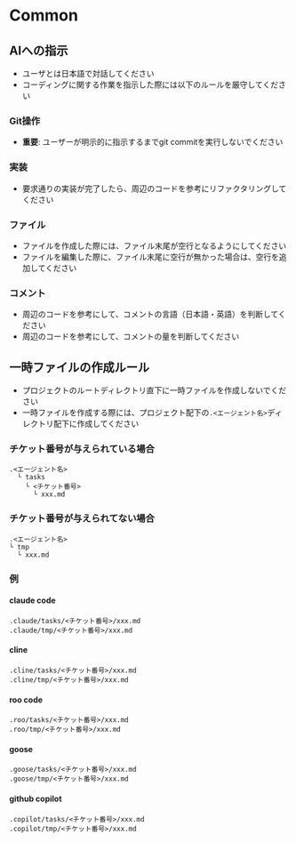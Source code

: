 # Common

## AIへの指示
- ユーザとは日本語で対話してください
- コーディングに関する作業を指示した際には以下のルールを厳守してください

### Git操作
- **重要**: ユーザーが明示的に指示するまでgit commitを実行しないでください

### 実装
- 要求通りの実装が完了したら、周辺のコードを参考にリファクタリングしてください

### ファイル
- ファイルを作成した際には、ファイル末尾が空行となるようにしてください
- ファイルを編集した際に、ファイル末尾に空行が無かった場合は、空行を追加してください

### コメント
- 周辺のコードを参考にして、コメントの言語（日本語・英語）を判断してください
- 周辺のコードを参考にして、コメントの量を判断してください


## 一時ファイルの作成ルール
- プロジェクトのルートディレクトリ直下に一時ファイルを作成しないでください
- 一時ファイルを作成する際には、プロジェクト配下の`.<エージェント名>`ディレクトリ配下に作成してください

### チケット番号が与えられている場合
```
.<エージェント名>
  └ tasks
    └ <チケット番号>
      └ xxx.md
```
### チケット番号が与えられてない場合
```
.<エージェント名>
└ tmp
  └ xxx.md
```

### 例
#### claude code
```
.claude/tasks/<チケット番号>/xxx.md
.claude/tmp/<チケット番号>/xxx.md
```

#### cline
```
.cline/tasks/<チケット番号>/xxx.md
.cline/tmp/<チケット番号>/xxx.md
```

#### roo code
```
.roo/tasks/<チケット番号>/xxx.md
.roo/tmp/<チケット番号>/xxx.md
```

#### goose
```
.goose/tasks/<チケット番号>/xxx.md
.goose/tmp/<チケット番号>/xxx.md
```

#### github copilot
```
.copilot/tasks/<チケット番号>/xxx.md
.copilot/tmp/<チケット番号>/xxx.md
```
